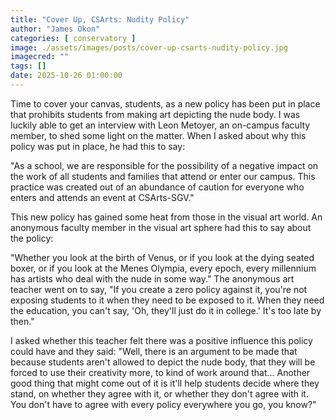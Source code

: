 ```yaml
---
title: "Cover Up, CSArts: Nudity Policy"
author: "James Okon"
categories: [ conservatory ]
image: ./assets/images/posts/cover-up-csarts-nudity-policy.jpg
imagecred: ""
tags: []
date: 2025-10-26 01:00:00
---
```


Time to cover your canvas, students, as a new policy has been put in place that prohibits students from making art depicting the nude body. I was luckily able to get an interview with Leon Metoyer, an on-campus faculty member, to shed some light on the matter. When I asked about why this policy was put in place, he had this to say:

"As a school, we are responsible for the possibility of a negative impact on the work of all students and families that attend or enter our campus. This practice was created out of an abundance of caution for everyone who enters and attends an event at CSArts-SGV."

This new policy has gained some heat from those in the visual art world. An anonymous faculty member in the visual art sphere had this to say about the policy:

"Whether you look at the birth of Venus, or if you look at the dying seated boxer, or if you look at the Menes Olympia, every epoch, every millennium has artists who deal with the nude in some way." The anonymous art teacher went on to say, "If you create a zero policy against it, you're not exposing students to it when they need to be exposed to it. When they need the education, you can't say, 'Oh, they'll just do it in college.' It's too late by then."

I asked whether this teacher felt there was a positive influence this policy could have and they said: "Well, there is an argument to be made that because students aren't allowed to depict the nude body, that they will be forced to use their creativity more, to kind of work around that... Another good thing that might come out of it is it'll help students decide where they stand, on whether they agree with it, or whether they don't agree with it. You don't have to agree with every policy everywhere you go, you know?"